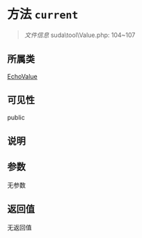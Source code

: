 # 方法 `current`

> *文件信息* suda\tool\Value.php: 104~107

## 所属类 

[EchoValue](../EchoValue.md)

## 可见性

public

## 说明



## 参数


无参数


## 返回值

无返回值
